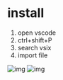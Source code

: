 # install
1. open vscode
2. ctrl+shift+P
3. search vsix
4. import file

![img](img/SCR-20240418-sveo.png)
![img](img/SCR-20240418-svhw.png)
